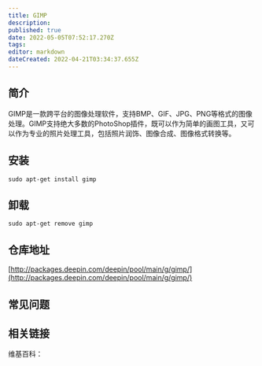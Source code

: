 ```yaml
---
title: GIMP
description: 
published: true
date: 2022-05-05T07:52:17.270Z
tags: 
editor: markdown
dateCreated: 2022-04-21T03:34:37.655Z
---
```


## 简介

GIMP是一款跨平台的图像处理软件，支持BMP、GIF、JPG、PNG等格式的图像处理。GIMP支持绝大多数的PhotoShop插件，既可以作为简单的画图工具，又可以作为专业的照片处理工具，包括照片润饰、图像合成、图像格式转换等。

## 安装

`sudo apt-get install gimp`

## 卸载

`sudo apt-get remove gimp`

## 仓库地址

[http://packages.deepin.com/deepin/pool/main/g/gimp/](http://packages.deepin.com/deepin/pool/main/g/gimp/)


## 常见问题


## 相关链接

维基百科：